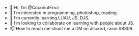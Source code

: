 - 👋 Hi, I’m @CoconutError
- 👀 I’m interested in programming, photoshop, reading.
- 🌱 I’m currently learning LUAU, JS, DJS.
- 💞️ I’m looking to collaborate on learning with people about JS.
- 📫 How to reach me shoot me a DM on discord, rainn.#8309.

<!---
CoconutError/CoconutError is a ✨ special ✨ repository because its `README.md` (this file) appears on your GitHub profile.
You can click the Preview link to take a look at your changes.
--->
